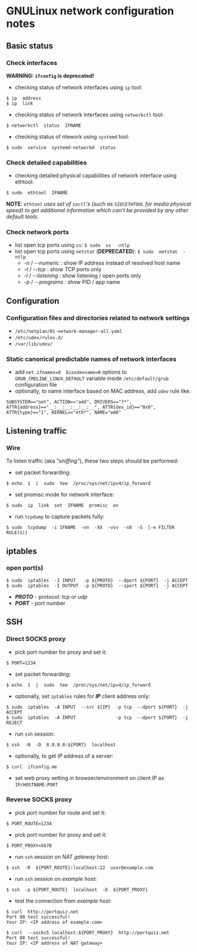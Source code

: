 # GNULinux network configuration notes




## Basic status


### Check interfaces

**WARNING: `ifconfig` is deprecated!**

- checking status of network interfaces using `ip` tool:
```
$ ip  address
$ ip  link
```

- checking status of network interfaces using `networkctl` tool:
```
$ networkctl  status  IFNAME
```

- checking status of ntework using `systemd` tool:
```
$ sudo  service  systemd-networkd  status
```


### Check detailed capabilities

- checking detailed physical capabilities of network interface using ethtool:
```
$ sudo  ethtool  IFNAME
```
**NOTE**: _`ethtool` uses set of `ioctl`'s (such as `SIOCETHTOOL` for media physical speed)
to get additional information which can't be provided by any other default tools_.


### Check network ports

 - list open tcp ports using `ss`: `$ sudo  ss  -ntlp`
 - list open tcp ports using `netstat` (**DEPRECATED**): `$ sudo  netstat  -ntlp`
   - _-n_ / _--numeric_ : show IP address instead of resolved host name
   - _-t_ / _--tcp_ : show TCP ports only
   - _-l_ / _--listening_ : show listening / open ports only
   - _-p_ / _--programs_ : show PID / app name




## Configuration


### Configuration files and directories related to network settings

- `/etc/netplan/01-network-manager-all.yaml`
- `/etc/udev/rules.d/`
- `/var/lib/udev/`


### Static canonical predictable names of network interfaces

- add `net.ifnames=0  biosdevname=0` options to `GRUB_CMDLINE_LINUX_DEFAULT` variable inside `/etc/default/grub` configuration file
- optionally, to name interface based on MAC address, add `udev` rule like:
```
SUBSYSTEM=="net", ACTION=="add", DRIVERS=="?*", ATTR{address}=="__:__:__:__:__:__", ATTR{dev_id}=="0x0", ATTR{type}=="1", KERNEL=="eth*", NAME="em0"
```




## Listening traffic


### Wire

To listen traffic (aka _"sniffing"_), these two steps should be performed:

- set packet forwarding:
```
$ echo  1  |  sudo  tee  /proc/sys/net/ipv4/ip_forward
```

- set promisc mode for network interface:
```
$ sudo  ip  link  set  IFNAME  promisc  on
```

- run `tcpdump` to capture packets fully:
```
$ sudo  tcpdump  -i IFNAME  -nn  -XX  -vvv  -s0  -S  [-e FILTER RULE(S)]
```




## iptables


### open port(s)
```
$ sudo  iptables  -I INPUT   -p ${PROTO}  --dport ${PORT}  -j ACCEPT
$ sudo  iptables  -I OUTPUT  -p ${PROTO}  --sport ${PORT}  -j ACCEPT
```
 * _**PROTO**_ - protocol: _tcp_ or _udp_
 * _**PORT**_  - port number




## SSH


### Direct SOCKS proxy

 - pick port number for proxy and set it:
```
$ PORT=1234
```
 - set packet forwarding:
```
$ echo  1  |  sudo  tee  /proc/sys/net/ipv4/ip_forward
```
 - optionally, set `iptables` rules for _**IP**_ client address only:
```
$ sudo  iptables  -A INPUT  --src ${IP}  -p tcp  --dport ${PORT}  -j ACCEPT
$ sudo  iptables  -A INPUT               -p tcp  --dport ${PORT}  -j REJECT
```
 - run `ssh` session:
```
$ ssh  -N  -D  0.0.0.0:${PORT}  localhost
```
 - optionally, to get _IP_ address of a server:
```
$ curl  ifconfig.me
```
 - set web proxy setting in browser/environment on client IP as `IP/HOSTNAME:PORT`


### Reverse SOCKS proxy

 - pick port number for route and set it:
```
$ PORT_ROUTE=1234
```
 - pick port number for proxy and set it:
```
$ PORT_PROXY=5678
```
 - run `ssh` session on _NAT gateway_ host:
```
$ ssh  -R  ${PORT_ROUTE}:localhost:22  user@example.com
```
 - run `ssh` session on _example_ host:
```
$ ssh  -p ${PORT_ROUTE}  localhost  -D  ${PORT_PROXY}
```
 - test the connection from _example_ host:
```
$ curl  http://portquiz.net
Port 80 test successful!
Your IP: <IP address of example.com>

$ curl  --socks5 localhost:${PORT_PROXY}  http://portquiz.net
Port 80 test successful!
Your IP: <IP address of NAT gateway>
```




